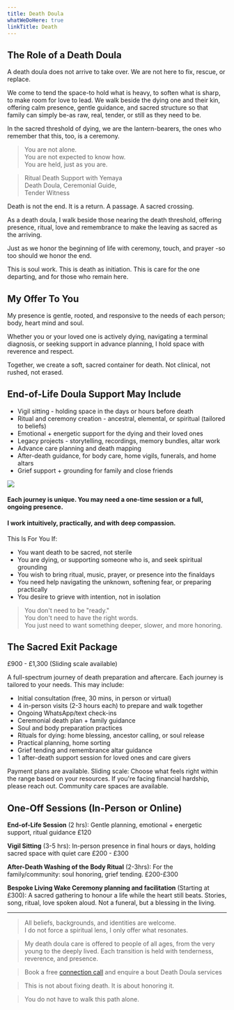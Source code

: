 ```yaml
---
title: Death Doula
whatWeDoHere: true
linkTitle: Death
---
```


## The Role of a Death Doula

A death doula does not arrive to take over. We are not here to fix, rescue, or replace.

We come to tend the space-to hold what is heavy, to soften what is sharp, to make room for love to lead.
We walk beside the dying one and their kin, offering calm presence, gentle guidance, and sacred structure
so that family can simply be-as raw, real, tender, or still as they need to be.

In the sacred threshold of dying, we are the lantern-bearers, the ones who remember that this, too, is a ceremony.

> You are not alone.  
> You are not expected to know how.  
> You are held, just as you are.  

> Ritual Death Support with Yemaya  
> Death Doula, Ceremonial Guide,  
> Tender Witness

Death is not the end.
It is a return. A passage. A sacred crossing.

As a death doula, I walk beside those nearing the death threshold, offering presence, ritual, love and remembrance to make the leaving as sacred as the arriving.

Just as we honor the beginning of life with ceremony, touch, and prayer
-so too should we honor the end.

This is soul work.
This is death as initiation.
This is care for the one departing, and for those who remain here.

## My Offer To You

My presence is gentle, rooted, and responsive to the needs of each person; body, heart mind and soul.

Whether you or your loved one is actively dying, navigating a terminal diagnosis, or seeking support in advance planning, I hold space with reverence and respect.

Together, we create a soft, sacred container for death. Not clinical, not rushed, not erased.

## End-of-Life Doula Support May Include

- Vigil sitting - holding space in the days or hours before death
- Ritual and ceremony creation - ancestral, elemental, or spiritual (tailored to beliefs)
- Emotional + energetic support for the dying and their loved ones
- Legacy projects - storytelling, recordings, memory bundles, altar work
- Advance care planning and death mapping
- After-death guidance, for body care, home vigils, funerals, and home altars
- Grief support + grounding for family and close friends

![](/img/death-doula-1.jpg)

#### Each journey is unique. You may need a one-time session or a full, ongoing presence.
#### I work intuitively, practically, and with deep compassion.

This Is For You If:

- You want death to be sacred, not sterile
- You are dying, or supporting someone who is, and seek spiritual grounding
- You wish to bring ritual, music, prayer, or presence into the finaldays
- You need help navigating the unknown, softening fear, or preparing practically
- You desire to grieve with intention, not in isolation

> You don't need to be "ready."  
> You don't need to have the right words.  
> You just need to want something deeper, slower, and more honoring.

## The Sacred Exit Package 

£900 - £1,300 (Sliding scale available)

A full-spectrum journey of death preparation and aftercare.
Each journey is tailored to your needs. This may include:

- Initial consultation (free, 30 mins, in person or virtual)
- 4 in-person visits (2-3 hours each) to prepare and walk together
- Ongoing WhatsApp/text check-ins
- Ceremonial death plan + family guidance
- Soul and body preparation practices
- Rituals for dying: home blessing, ancestor calling, or soul release
- Practical planning, home sorting
- Grief tending and remembrance altar guidance
- 1 after-death support session for loved ones and care givers

Payment plans are available. 
Sliding scale: Choose what feels right within the range based on your resources.
If you're facing financial hardship, please reach out. Community care spaces are available.

## One-Off Sessions (In-Person or Online)

**End-of-Life Session** (2 hrs):
Gentle planning, emotional + energetic support, ritual guidance
£120

**Vigil Sitting** (3-5 hrs): 
In-person presence in final hours or days, holding sacred space with quiet care
£200 - £300 

**After-Death Washing of the Body Ritual** (2-3hrs):
For the family/community: soul honoring, grief tending.
£200-£300

**Bespoke Living Wake Ceremony planning and facilitation** (Starting at £300):
A sacred gathering to honour a life
while the heart still beats.
Stories, song, ritual, love spoken aloud.
Not a funeral, but a blessing in the living.

----

> All beliefs, backgrounds, and identities are welcome.  
> I do not force a spiritual lens, I only offer what resonates.

> My death doula care is offered to people of all ages, from the very young to the deeply lived.
> Each transition is held with tenderness, reverence, and presence.

> Book a free [connection call](/contact/) and enquire a bout Death Doula services 

> This is not about fixing death. It is about honoring it.

> You do not have to walk this path alone.
